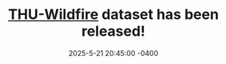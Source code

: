 ---
title: <a href="https://github.com/DDAKUN/THU-Wildfire" target="_blank"><strong>THU-Wildfire</strong></a> dataset has been released!
date: 2025-5-21 20:45:00 -0400
---